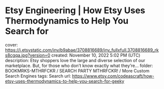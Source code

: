 # Etsy Engineering | How Etsy Uses Thermodynamics to Help You Search for

cover: https://i.etsystatic.com/inv/b9abae/3708816689/inv_fullxfull.3708816689_rks8cgqa.jpg?version=0
created: November 10, 2022 5:02 PM (UTC)
description: Etsy shoppers love the large and diverse selection of our marketplace. But, for those who don’t know exactly what they’re...
folder: BOOKMRKS-MTHRFCKR / SEARCH PARTY MTHRFCKR! / More Custom Search Engines
tags: Search
url: https://www.etsy.com/codeascraft/how-etsy-uses-thermodynamics-to-help-you-search-for-geeky